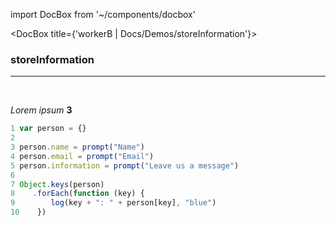import DocBox from '~/components/docbox'

<DocBox title={'workerB | Docs/Demos/storeInformation'}>

### **storeInformation**
<hr/>
<br/>

_Lorem ipsum_ **3**

```javascript
1 var person = {}
2 
3 person.name = prompt("Name")
4 person.email = prompt("Email")
5 person.information = prompt("Leave us a message")
6
7 Object.keys(person)
8    .forEach(function (key) {
9        log(key + ": " + person[key], "blue")
10    })
```

</DocBox>